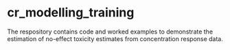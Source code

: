# cr_modelling_training
The respository contains code and worked examples to demonstrate the estimation of no-effect toxicity estimates from concentration response data.
